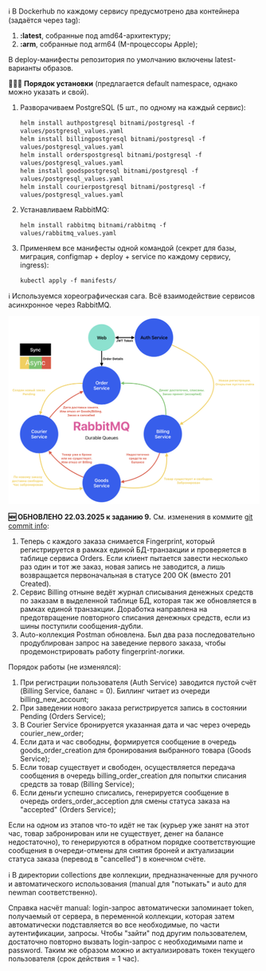 ℹ️ В Dockerhub по каждому сервису предусмотрено два контейнера (задаётся через tag):

1. **:latest**, собранные под amd64-архитектуру;
2. **:arm**, собранные под arm64 (M-процессоры Apple);
   
В deploy-манифесты репозитория по умолчанию включены latest-варианты образов.

🧑🏻‍💻 **Порядок установки** (предлагается default namespace, однако можно указать и свой).
1. Разворачиваем PostgreSQL (5 шт., по одному на каждый сервис):
   ```
   helm install authpostgresql bitnami/postgresql -f values/postgresql_values.yaml
   helm install billingpostgresql bitnami/postgresql -f values/postgresql_values.yaml
   helm install orderspostgresql bitnami/postgresql -f values/postgresql_values.yaml
   helm install goodspostgresql bitnami/postgresql -f values/postgresql_values.yaml
   helm install courierpostgresql bitnami/postgresql -f values/postgresql_values.yaml
   ```
2. Устанавливаем RabbitMQ:
   ```
   helm install rabbitmq bitnami/rabbitmq -f values/rabbitmq_values.yaml
   ```
3. Применяем все манифесты одной командой (секрет для базы, миграция, configmap + deploy + service по каждому сервису, ingress):
   ```
   kubectl apply -f manifests/
   ```

ℹ️ Используемся хореографическая сага. Всё взаимодействие сервисов асинхронное через RabbitMQ.

![diag](diag.png)

**🆕 ОБНОВЛЕНО 22.03.2025 к заданию 9.** См. изменения в коммите [git commit info](https://github.com/StepIgor/otus-task-8/commit/ac07a6d36d7794643d29be3ee2985554dbfd160d):
1. Теперь с каждого заказа снимается Fingerprint, который регистрируется в рамках единой БД-транзакции и проверяется в таблице сервиса Orders. Если клиент пытается завести несколько раз один и тот же заказ, новая запись не заводится, а лишь возвращается первоначальная в статусе 200 OK (вместо 201 Created).
2. Сервис Billing отныне ведёт журнал списывания денежных средств по заказам в выделенной таблице БД, которая так же обновляется в рамках единой транзакции. Доработка направлена на предотвращение повторного списания денежных средств, если из шины поступили сообщения-дубли.
3. Auto-коллекция Postman обновлена. Был два раза последовательно продублирован запрос на заведение первого заказа, чтобы продемонстрировать работу fingerprint-логики.

Порядок работы (не изменялся):
1. При регистрации пользователя (Auth Service) заводится пустой счёт (Billing Service, баланс = 0). Биллинг читает из очереди billing_new_account;
2. При заведении нового заказа регистрируется запись в состоянии Pending (Orders Service);
3. В Courier Service бронируется указанная дата и час через очередь courier_new_order;
4. Если дата и час свободны, формируется сообщение в очередь goods_order_creation для бронирования выбранного товара (Goods Service);
5. Если товар существует и свободен, осуществляется передача сообщения в очередь billing_order_creation для попытки списания средств за товар (Billing Service);
6. Если деньги успешно списались, генерируется сообщение в очередь orders_order_acception для смены статуса заказа на "accepted" (Orders Service);

Если на одном из этапов что-то идёт не так (курьер уже занят на этот час, товар забронирован или не существует, денег на балансе недостаточно), то генерируются в обратном порядке соответствующие сообщения в очереди-отмены для снятия броней и актуализации статуса заказа (перевод в "cancelled") в конечном счёте.

ℹ️ В директории collections две коллекции, предназначенные для ручного и автоматического использования (manual для "потыкать" и auto для newman соответственно).

Справка насчёт manual: login-запрос автоматически запоминает token, получаемый от сервера, в переменной коллекции, которая затем автоматически подставляется во все необходимые, по части аутентификации, запросы. Чтобы "зайти" под другим пользователем, достаточно повторно вызвать login-запрос с необходимыми name и password. Таким же образом можно и актуализировать токен текущего пользователя (срок действия = 1 час).
